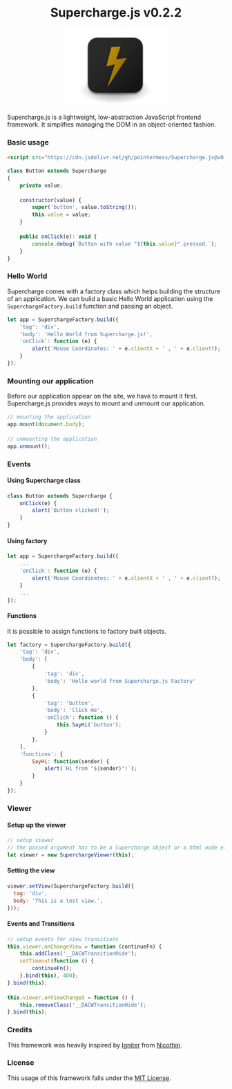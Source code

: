 
<h1 align="center">
    Supercharge.js v0.2.2
</h1>

<p align="center">
    <img src="https://github.com/pointermess/Supercharge.js/blob/dev/media/repo_logo.png">
</p>

<span align="center">
    Supercharge.js is a lightweight, low-abstraction JavaScript frontend framework. It simplifies managing the DOM in an object-oriented fashion.
</span>

### Basic usage

```html
<script src="https://cdn.jsdelivr.net/gh/pointermess/Supercharge.js@v0.2/src/Supercharge.js"></script>
```

```js
class Button extends Supercharge
{
    private value;

    constructor(value) {
        super('button', value.toString());
        this.value = value;
    }

    public onClick(e): void {
        console.debug(`Button with value "${this.value}" pressed.`);
    }
}
```

### Hello World

Supercharge comes with a factory class which helps building the structure of an application. We can build a basic Hello World application using the `SuperchargeFactory.build` function and passing an object.

```js
let app = SuperchargeFactory.build({
    'tag': 'div',
    'body': 'Hello World from Supercharge.js!',
    'onClick': function (e) {
        alert('Mouse Coordinates: ' + e.clientX + ' , ' + e.clientY);
    }
});
```

### Mounting our application

Before our application appear on the site, we have to mount it first. Supercharge.js provides ways to mount and unmount our application.

```js
// mounting the application
app.mount(document.body);

// unmounting the application
app.unmount();
```

### Events

#### Using Supercharge class

```js
class Button extends Supercharge {
    onClick(e) {
        alert('Button clicked!');
    }
}
```

#### Using factory

```js
let app = SuperchargeFactory.build({
    ...
    'onClick': function (e) {
        alert('Mouse Coordinates: ' + e.clientX + ' , ' + e.clientY);
    }
    ...
});
```

#### Functions

It is possible to assign functions to factory built objects.

```js
let factory = SuperchargeFactory.build({
    'tag': 'div',
    'body': [
        {
            'tag': 'div',
            'body': 'Hello world from Supercharge.js Factory'
        },
        {
            'tag': 'button',
            'body': 'Click me',
            'onClick': function () {
                this.SayHi('button');
            }
        },
    ],
    'functions': {
        SayHi: function(sender) {
            alert(`Hi from "${sender}"!`);
        }
    }
});
```

### Viewer

#### Setup up the viewer

```js
// setup viewer
// the passed argument has to be a Supercharge object or a html node element
let viewer = new SuperchargeViewer(this);
```

#### Setting the view

```js
viewer.setView(SuperchargeFactory.build({
  tag: 'div',
  body: 'This is a test view.',
}));
```

#### Events and Transitions

```js
// setup events for view transitions
this.viewer.onChangeView = function (continueFn) {
    this.addClass('__DACWTransitionHide');
    setTimeout(function () {
        continueFn();
    }.bind(this), 400);
}.bind(this);

this.viewer.onViewChanged = function () {
    this.removeClass('__DACWTransitionHide');
}.bind(this);
```



### Credits

This framework was heavily inspired by [Igniter](https://github.com/nicoth-in/igniter) from [Nicothin](https://github.com/nicoth-in).

### License

This usage of this framework falls under the [MIT License](https://github.com/pointermess/Supercharge.js/blob/master/LICENSE).
